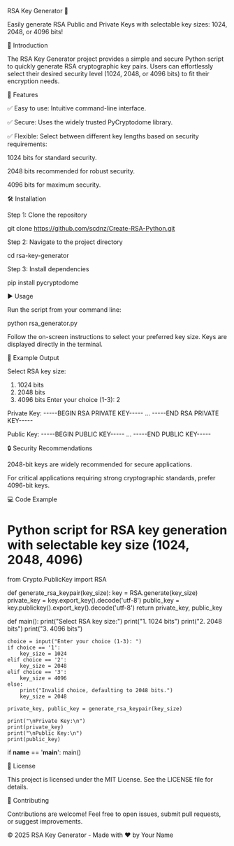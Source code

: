 RSA Key Generator 🔑

Easily generate RSA Public and Private Keys with selectable key sizes: 1024, 2048, or 4096 bits!

🚀 Introduction

The RSA Key Generator project provides a simple and secure Python script to quickly generate RSA cryptographic key pairs. Users can effortlessly select their desired security level (1024, 2048, or 4096 bits) to fit their encryption needs.

🌟 Features

✅ Easy to use: Intuitive command-line interface.

✅ Secure: Uses the widely trusted PyCryptodome library.

✅ Flexible: Select between different key lengths based on security requirements:

1024 bits for standard security.

2048 bits recommended for robust security.

4096 bits for maximum security.

🛠️ Installation

Step 1: Clone the repository

git clone https://github.com/scdnz/Create-RSA-Python.git

Step 2: Navigate to the project directory

cd rsa-key-generator

Step 3: Install dependencies

pip install pycryptodome

▶️ Usage

Run the script from your command line:

python rsa_generator.py

Follow the on-screen instructions to select your preferred key size. Keys are displayed directly in the terminal.

📌 Example Output

Select RSA key size:
1. 1024 bits
2. 2048 bits
3. 4096 bits
Enter your choice (1-3): 2

Private Key:
-----BEGIN RSA PRIVATE KEY-----
...
-----END RSA PRIVATE KEY-----

Public Key:
-----BEGIN PUBLIC KEY-----
...
-----END PUBLIC KEY-----

🔒 Security Recommendations

2048-bit keys are widely recommended for secure applications.

For critical applications requiring strong cryptographic standards, prefer 4096-bit keys.

💻 Code Example

# Python script for RSA key generation with selectable key size (1024, 2048, 4096)
from Crypto.PublicKey import RSA

def generate_rsa_keypair(key_size):
    key = RSA.generate(key_size)
    private_key = key.export_key().decode('utf-8')
    public_key = key.publickey().export_key().decode('utf-8')
    return private_key, public_key

def main():
    print("Select RSA key size:")
    print("1. 1024 bits")
    print("2. 2048 bits")
    print("3. 4096 bits")

    choice = input("Enter your choice (1-3): ")
    if choice == '1':
        key_size = 1024
    elif choice == '2':
        key_size = 2048
    elif choice == '3':
        key_size = 4096
    else:
        print("Invalid choice, defaulting to 2048 bits.")
        key_size = 2048

    private_key, public_key = generate_rsa_keypair(key_size)

    print("\nPrivate Key:\n")
    print(private_key)
    print("\nPublic Key:\n")
    print(public_key)

if __name__ == '__main__':
    main()

📖 License

This project is licensed under the MIT License. See the LICENSE file for details.

🙌 Contributing

Contributions are welcome! Feel free to open issues, submit pull requests, or suggest improvements.

© 2025 RSA Key Generator - Made with ❤️ by Your Name

